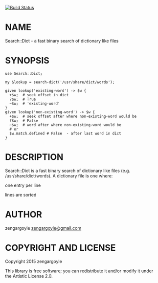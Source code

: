 [![Build Status](https://travis-ci.org/zengargoyle/p6-Search-Dict.svg?branch=master)](https://travis-ci.org/zengargoyle/p6-Search-Dict)

NAME
====

Search::Dict - a fast binary search of dictionary like files

SYNOPSIS
========

    use Search::Dict;

    my &lookup = search-dict('/usr/share/dict/words');

    given lookup('existing-word') -> $w {
      +$w;  # seek offset in dict
      ?$w;  # True
      ~$w;  # 'existing-word'
    }
    given lookup('non-existing-word') -> $w {
      +$w;  # seek offset after where non-existing-word would be
      ?$w;  # False
      ~$w;  # word after where non-existing-word would be
      # or
      $w.match.defined # False  - after last word in dict
    }

DESCRIPTION
===========

Search::Dict is a fast binary search of dictionary like files (e.g. /usr/share/dict/words). A dictionary file is one where:

one entry per line

lines are sorted

AUTHOR
======

zengargoyle <zengargoyle@gmail.com>

COPYRIGHT AND LICENSE
=====================

Copyright 2015 zengargoyle

This library is free software; you can redistribute it and/or modify it under the Artistic License 2.0.
